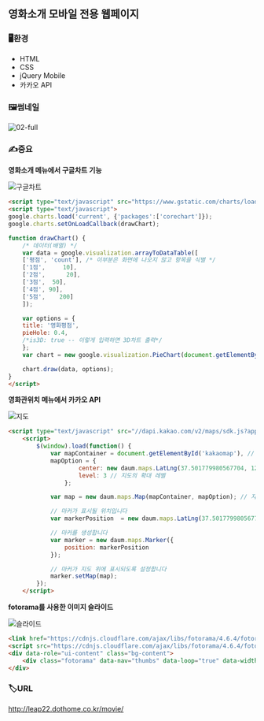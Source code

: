 ## 영화소개 모바일 전용 웹페이지

### 🖥환경
- HTML
- CSS
- jQuery Mobile
- 카카오 API

### 🖼썸네일
![02-full](https://user-images.githubusercontent.com/83056872/128024702-65863a4e-2e00-4f9e-af5e-d6a5db0078c9.jpg)

### ✍중요
**영화소개 메뉴에서 구글차트 기능**

![구글차트](https://user-images.githubusercontent.com/83056872/128025982-76dc8aad-1536-423c-a3f2-e49c61be97cb.JPG)
```html
<script type="text/javascript" src="https://www.gstatic.com/charts/loader.js"></script>
<script type="text/javascript">
google.charts.load('current', {'packages':['corechart']});
google.charts.setOnLoadCallback(drawChart);

function drawChart() {
    /* 데이터(배열) */
    var data = google.visualization.arrayToDataTable([
    ['평점', 'count'], /* 이부분은 화면에 나오지 않고 항목을 식별 */
    ['1점',     10],
    ['2점',      20],
    ['3점',  50],
    ['4점', 90],
    ['5점',    200]
    ]);

    var options = {
    title: '영화평점',
    pieHole: 0.4,
    /*is3D: true -- 이렇게 입력하면 3D차트 출력*/
    };
    var chart = new google.visualization.PieChart(document.getElementById('piechart'));

    chart.draw(data, options);
}
</script>
```

**영화관위치 메뉴에서 카카오 API**

![지도](https://user-images.githubusercontent.com/83056872/128026197-eaa39243-1dae-45c7-9bdf-414c690a5269.JPG)
```html
<script type="text/javascript" src="//dapi.kakao.com/v2/maps/sdk.js?appkey=1b64a4ecf605e8f55bd0b3f1be7b9340"></script>
    <script> 
        $(window).load(function() {
            var mapContainer = document.getElementById('kakaomap'), // 지도를 표시할 div 
            mapOption = { 
                    center: new daum.maps.LatLng(37.501779980567704, 127.02630826928426), // 지도의 중심좌표
                    level: 3 // 지도의 확대 레벨
                };

            var map = new daum.maps.Map(mapContainer, mapOption); // 지도를 생성합니다

            // 마커가 표시될 위치입니다 
            var markerPosition  = new daum.maps.LatLng(37.501779980567704, 127.02630826928426); 

            // 마커를 생성합니다
            var marker = new daum.maps.Marker({
                position: markerPosition
            });

            // 마커가 지도 위에 표시되도록 설정합니다
            marker.setMap(map);
        });
    </script>
```

**fotorama를 사용한 이미지 슬라이드**

![슬라이드](https://user-images.githubusercontent.com/83056872/128027341-4a2b0eca-8fd0-4b48-9fd7-3e6aa2b91cf0.JPG)
```html
<link href="https://cdnjs.cloudflare.com/ajax/libs/fotorama/4.6.4/fotorama.css" rel="stylesheet">
<script src="https://cdnjs.cloudflare.com/ajax/libs/fotorama/4.6.4/fotorama.js"></script>
<div data-role="ui-content" class="bg-content">
    <div class="fotorama" data-nav="thumbs" data-loop="true" data-width="100%" data-autoplay="true"></div>
</div>
```

### 🏷URL
http://leap22.dothome.co.kr/movie/
